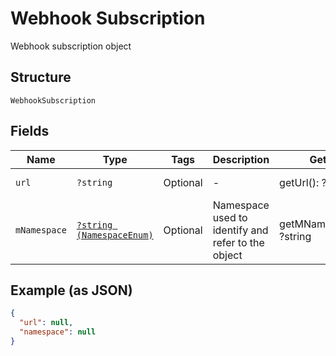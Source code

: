 
# Webhook Subscription

Webhook subscription object

## Structure

`WebhookSubscription`

## Fields

| Name | Type | Tags | Description | Getter | Setter |
|  --- | --- | --- | --- | --- | --- |
| `url` | `?string` | Optional | - | getUrl(): ?string | setUrl(?string url): void |
| `mNamespace` | [`?string (NamespaceEnum)`](../../doc/models/m-namespace-enum.md) | Optional | Namespace used to identify and refer to the object | getMNamespace(): ?string | setMNamespace(?string mNamespace): void |

## Example (as JSON)

```json
{
  "url": null,
  "namespace": null
}
```

